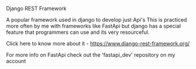 Django REST Framework

A popular framework used in django to develop just Api's 
This is practiced more often by me with frameworks like FastApi but 
django has a special feature that programmers can use and its very resourceful. 

Click here to know more about it - https://www.django-rest-framework.org/

For more info on FastApi check out the 'fastapi_dev' repository on my account 